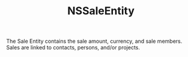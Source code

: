 ﻿---
uid: crmscript_ref_NSSaleEntity
title: NSSaleEntity
intellisense: Void.NSSaleEntity
keywords: NSSaleEntity
so.topic: reference
---

The Sale Entity contains the sale amount, currency, and sale members. Sales are linked to contacts, persons, and/or projects.
